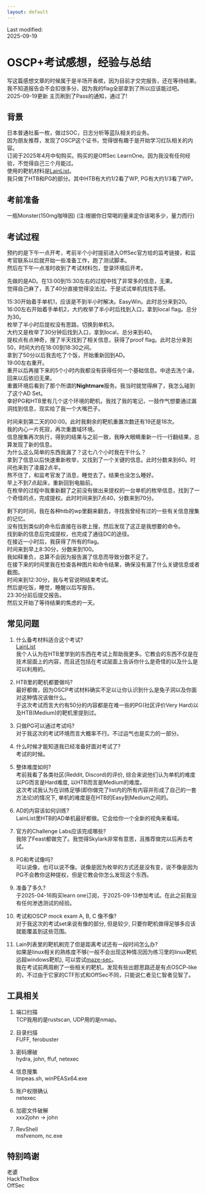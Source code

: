 ```yaml
---
layout: default
---
```

Last modified:  
2025-09-19  

# OSCP+考试感想，经验与总结

写这篇感想文章的时候属于是半场开香槟，因为目前才交完报告，还在等待结果。  
我不知道报告会不会扣很多分，因为我的flag全部拿到了所以应该能过吧。  
2025-09-19更新
主页刷到了Pass的通知，通过了!

## 背景  
日本普通社畜一枚，做过SOC，日志分析等蓝队相关的业务。  
因为朋友推荐，发现了OSCP这个证书，觉得很有趣于是开始学习红队相关的内容。  
订阅于2025年4月中旬购买。购买的是OffSec LearnOne。因为我没有任何经验，不觉得自己三个月能过。  
使用的靶机材料是[LainList](https://docs.google.com/spreadsheets/d/18weuz_Eeynr6sXFQ87Cd5F0slOj9Z6rt/edit?gid=487240997#gid=487240997)。  
我只做了HTB和PG的部分。其中HTB有大约1/2看了WP, PG有大约1/3看了WP。  

## 考前准备  
一瓶Monster(150mg咖啡因) (注:根据你日常喝的量来定你该喝多少，量力而行)  

## 考试过程  
预约的是下午一点开考，考前半个小时提前进入OffSec官方给的监考链接，和监考官联系以后就开始一些准备工作，跑了测试脚本。  
然后在下午一点准时收到了考试材料包，登录环境后开考。 

先做的是AD。在13:00到15:30左右的过程中找了非常多的信息，无果。  
觉得自己麻了，丢了40分直接觉得没法过。于是试试单机找找手感。  

15:30开始着手单机1，应该是不到半小时解决。EasyWin。此时总分来到20。  
16:00左右开始着手单机2，大约枚举了半小时后找到入口，拿到local flag。总分为30。  
枚举了半小时后提权没有思路，切换到单机3。  
大约又是枚举了30分钟后找到入口，拿到local，总分来到40。  
提权点有点神奇，搜了半天找到了相关信息，获得了proof flag。此时总分来到50，时间大约在18:00到18:30之间。  
拿到了50分以后我去吃了个饭，开始重新回到AD。  
19:00左右重开。  
重开以后再接下来的5个小时内我都没有获得任何一个基础信息。中途去洗个澡，回来以后依旧无果。  
重置环境后看到了那个所谓的**Nightmare**服务。我当时就觉得麻了，我怎么碰到了这个AD Set。  
幸好PG和HTB里有几个这个环境的靶机，我找了我的笔记，一鼓作气想要通过漏洞找到信息，现实给了我一个大嘴巴子。  

时间来到第二天的00:00。此时我剩余的靶机重置次数还有19还是18次。  
我的内心一片死寂，再次重置域环境。  
信息搜集再次执行，得到的结果与之前一致，我睁大眼睛重新一行一行翻结果，总算发现了新的信息。  
为什么这么简单的东西我漏了？这七八个小时我在干什么？  
拿到了信息以后快速重新枚举，又找到了一个关键的信息。此时分数来到60。时间也来到了凌晨2点半。  
熬不住了，和监考官发了消息，睡觉去了。结果也没怎么睡好。  
早上不到7点起床，重新回到电脑前。  
在枚举的过程中我重新翻了之前没有做出来提权的一台单机的枚举信息，找到了一个奇怪的点，完成提权。此时时间来到7点40，分数来到70分。  

剩下的时间，我在各种htb的wp里翻来翻去，寻找我曾经有过的一些有关信息搜集的记忆。  
没有找到类似的命令后直接在谷歌上搜，然后发现了这正是我想要的命令。  
找到新的信息后完成提权，也完成了通往DC的途径。  
在接近一小时后，我获得了所有的flag。  
时间来到早上8:30分，分数来到100。  
我如释重负，总算不会因为报告漏了信息而导致分数不足了。  
在接下来的时间里我在检查各种图片和命令结果，确保没有漏了什么关键信息或者截图。  
时间来到12:30分，我与考官说明结束考试。  
然后是吃饭，睡觉，睡醒以后写报告。  
23:30分前后提交报告。  
然后又开始了等待结果的焦虑的一天。  

## 常见问题
1. 什么备考材料适合这个考试?  
[LainList](https://docs.google.com/spreadsheets/d/18weuz_Eeynr6sXFQ87Cd5F0slOj9Z6rt/edit?gid=487240997#gid=487240997)  
我个人认为在HTB里学到的东西在考试上帮助我更多。它教会的东西不仅是在技术层面上的内容，而且还包括在考试层面上告诉你什么是奇怪的以及什么是可以利用的。  

2. HTB里的靶机都要做吗?  
最好都做，因为OSCP考试材料确实不足以让你认识到什么是兔子洞以及你面对这种情况该做什么。  
于这次考试而言大约有50分的内容都是在难一些的PG(社区评价Very Hard)以及HTB(Medium)的靶机里提到过。  

3. 只做PG可以通过考试吗?  
对于我这次的考试环境而言大概率不行。不过运气也是实力的一部分。  

4. 什么时候才能知道我已经准备好面对考试了?  
考试的时候。  

5. 整体难度如何?  
考前我看了各类社区(Reddit, Discord)的评价, 综合来说他们认为单机的难度以PG而言是Hard难度, 以HTB而言是Medium的难度。  
这次考试我认为在训练足够(即你做完了list内的所有内容并形成了自己的一套方法论)的情况下, 单机的难度是在HTB的Easy到Medium之间的。  

6. AD的内容该如何训练?  
LainList里HTB的AD单机最好都做。它会给你一个全新的视角来看域。  

7. 官方的Challenge Labs应该完成哪些?  
我除了Feast都做完了。我觉得Skylark非常有意思，且推荐做完以后再去考试。  

8. PG和考试像吗?  
可以说像，也可以说不像。说像是因为枚举的方式还是没有变，说不像是因为PG不会教你这种提权，但是它教会你怎么发现这个东西。  

9. 准备了多久?  
于2025-04-16购买learn one订阅，于2025-09-13参加考试。在此之前我没有任何渗透测试的经验。  

10. 考试和OSCP mock exam A, B, C 像不像?  
对于我这次的考试set来说有像的部分, 但是较少, 只要你靶机做得足够多应该就能覆盖到这些范围。  

11. Lain列表里的靶机刷完了但是距离考试还有一段时间怎么办?  
如果是linux相关的熟练度不够(一般不会出现这种情况因为练习里的linux靶机远超windows靶机), 可以尝试[maze-sec](https://maze-sec.com/)。  
我在考试前两周刷了一些相关的靶机，发现有些出题思路还是有点OSCP-like的，不过由于它家的CTF形式和OffSec不同，只能说仁者见仁智者见智了。  

## 工具相关
1. 端口扫描  
TCP我用的是rustscan, UDP用的是nmap。  

2. 目录扫描  
FUFF, ferobuster

3. 密码爆破  
hydra, john, ffuf, netexec

4. 信息搜集   
linpeas.sh, winPEASx64.exe  

5. 账户权限确认   
netexec  

6. 加密文件破解  
xxx2john -> john

7. RevShell  
msfvenom, nc.exe

## 特别鸣谢
老婆  
HackTheBox  
OffSec  